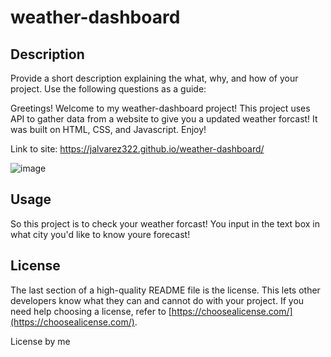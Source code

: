 # weather-dashboard

## Description

Provide a short description explaining the what, why, and how of your project. Use the following questions as a guide:

Greetings! Welcome to my weather-dashboard project! This project uses API to gather data from a website to give you a updated weather
forcast! It was built on HTML, CSS, and Javascript. Enjoy!

Link to site:
https://jalvarez322.github.io/weather-dashboard/

![image](https://user-images.githubusercontent.com/128071922/231038751-2b8ee06f-829b-4163-9b69-663c0fd97268.png)



## Usage

So this project is to check your weather forcast! You input in the text box in what city you'd like to know youre forecast!



## License

The last section of a high-quality README file is the license. This lets other developers know what they can and cannot do with your project. If you need help choosing a license, refer to [https://choosealicense.com/](https://choosealicense.com/).

License by me
